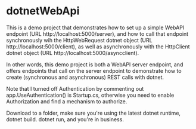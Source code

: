 # dotnetWebApi

This is a demo project that demonstrates how to set up a simple WebAPI endpoint (URL http://localhost:5000/server), 
and how to call that endpoint synchronously wih the HttpWebRequest dotnet object (URL http://localhost:5000/client),
as well as asynchronously with the HttpClient dotnet object (URL http://localhost:5000/asyncclient).

In other words, this demo project is both a WebAPI server endpoint, and offers endpoints that call on the server endpoint
to demonstrate how to create (synchronous and asynchronous) REST calls with dotnet.

Note that I turned off Authentication by commenting out app.UseAuthentication() is Startup.cs, otherwise
you need to enable Authorization and find a mechanism to authorize.

Download to a folder, make sure you're using the latest dotnet runtime, dotnet build. dotnet run, and you're in business.

